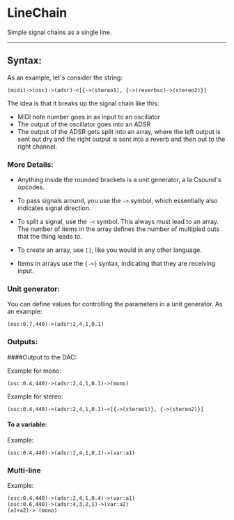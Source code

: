 # LineChain

Simple signal chains as a single line.

---

## Syntax:


As an example, let's consider the string:

```
(midi)->(osc)->(adsr)-<[{->(stereo1), {->(reverbsc)->(stereo2)}]

```
The idea is that it breaks up the signal chain like this: 

- MIDI note number goes in as input to an oscillator
- The output of the oscillator goes into an ADSR
- The output of the ADSR gets split into an array, where the left output is sent out dry and the right output is sent into a reverb and then out to the right channel. 


### More Details: 

- Anything inside the rounded brackets is a unit generator, a la Csound's opcodes. 

- To pass signals around, you use the ```->``` symbol, which essentially also indicates signal direction. 

- To split a signal, use the ```-<``` symbol. This always must lead to an array. The number of items in the array defines the number of multipled outs that the thing leads to. 

- To create an array, use ```[]```, like you would in any other language. 

- Items in arrays use the ```{->}``` syntax, indicating that they are receiving input.

### Unit generator:

You can define values for controlling the parameters in a unit generator. As an example:

```
(osc:0.7,440)->(adsr:2,4,1,0.1)
```

### Outputs:

####Output to the DAC: 

Example for mono:

```
(osc:0.4,440)->(adsr:2,4,1,0.1)->(mono)

```

Example for stereo: 

```
(osc:0.4,440)->(adsr:2,4,1,0.1)-<[{->(stereo1)}, {->(stereo2)}]

```

#### To a variable: 

Example: 


```
(osc:0.4,440)->(adsr:2,4,1,0.1)->(var:a1)

```


### Multi-line 

Example: 

```
(osc:0.4,440)->(adsr:2,4,1,0.4)->(var:a1)
(osc:0.6,440)->(adsr:4,3,2,1)->(var:a2)
(a1+a2)-> (mono)

```


